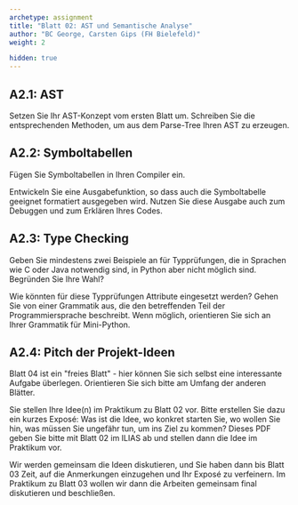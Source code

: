 ```yaml
---
archetype: assignment
title: "Blatt 02: AST und Semantische Analyse"
author: "BC George, Carsten Gips (FH Bielefeld)"
weight: 2

hidden: true
---
```



## A2.1: AST

Setzen Sie Ihr AST-Konzept vom ersten Blatt um. Schreiben Sie die entsprechenden
Methoden, um aus dem Parse-Tree Ihren AST zu erzeugen.


## A2.2: Symboltabellen

Fügen Sie Symboltabellen in Ihren Compiler ein.

Entwickeln Sie eine Ausgabefunktion, so dass auch die Symboltabelle geeignet
formatiert ausgegeben wird. Nutzen Sie diese Ausgabe auch zum Debuggen und
zum Erklären Ihres Codes.


## A2.3: Type Checking

Geben Sie mindestens zwei Beispiele an für Typprüfungen, die in Sprachen wie
C oder Java notwendig sind, in Python aber nicht möglich sind. Begründen Sie
Ihre Wahl?

Wie könnten für diese Typprüfungen Attribute eingesetzt werden? Gehen Sie von
einer Grammatik aus, die den betreffenden Teil der Programmiersprache beschreibt.
Wenn möglich, orientieren Sie sich an Ihrer Grammatik für Mini-Python.


## A2.4: Pitch der Projekt-Ideen

Blatt 04 ist ein "freies Blatt" - hier können Sie sich selbst eine interessante
Aufgabe überlegen. Orientieren Sie sich bitte am Umfang der anderen Blätter.

Sie stellen Ihre Idee(n) im Praktikum zu Blatt 02 vor. Bitte erstellen Sie dazu
ein kurzes Exposé: Was ist die Idee, wo konkret starten Sie, wo wollen Sie hin,
was müssen Sie ungefähr tun, um ins Ziel zu kommen? Dieses PDF geben Sie bitte
mit Blatt 02 im ILIAS ab und stellen dann die Idee im Praktikum vor.

Wir werden gemeinsam die Ideen diskutieren, und Sie haben dann bis Blatt 03 Zeit,
auf die Anmerkungen einzugehen und Ihr Exposé zu verfeinern. Im Praktikum zu
Blatt 03 wollen wir dann die Arbeiten gemeinsam final diskutieren und beschließen.

